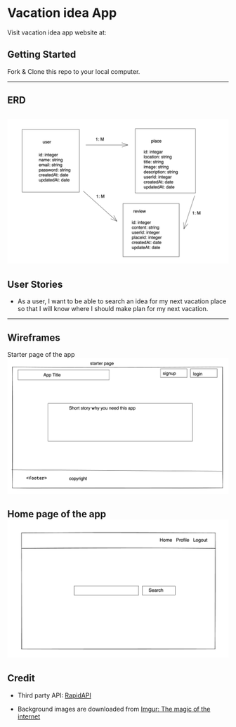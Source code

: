 # Vacation idea App

Visit vacation idea app website at: 

## Getting Started

Fork & Clone this repo to your local computer.

----------------------------------------------------------
## ERD

![ERD](img/project2%20ERD.png)
----------------------------------------------------------
## User Stories

* As a user, I want to be able to search an idea for my next vacation place so that I will know where I should make plan for my next vacation.
----------------------------------------------------------
## Wireframes

Starter page of the app
![wireframes](img/vacation%20app%20stater%20page.png)

Home page of the app
![wireframes](img/vacations%20search%20page.png)
----------------------------------------------------------
## Credit

* Third party API: [RapidAPI](https://rapidapi.com)

* Background images are downloaded from [Imgur: The magic of the internet](https://imgur.com/YWuotPe.jpg)


